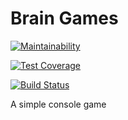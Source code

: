 # Brain Games
[![Maintainability](https://api.codeclimate.com/v1/badges/a99a88d28ad37a79dbf6/maintainability)](https://codeclimate.com/github/codeclimate/codeclimate/maintainability)

[![Test Coverage](https://api.codeclimate.com/v1/badges/a99a88d28ad37a79dbf6/test_coverage)](https://codeclimate.com/github/codeclimate/codeclimate/test_coverage)  

[![Build Status](https://travis-ci.org/demidkashirin/project-lvl1-s248.svg?branch=master)](https://travis-ci.org/demidkashirin/project-lvl1-s248)

   A simple console game   
